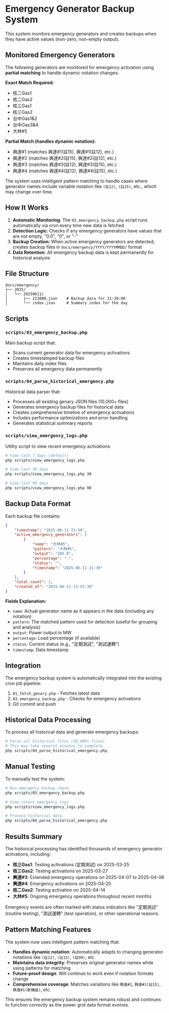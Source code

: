 # Emergency Generator Backup System

This system monitors emergency generators and creates backups when they have active values (non-zero, non-empty output).

## Monitored Emergency Generators

The following generators are monitored for emergency activation using **partial matching** to handle dynamic notation changes:

**Exact Match Required:**
- 核二Gas1
- 核二Gas2
- 核三Gas1
- 核三Gas2
- 台中Gas1&2
- 台中Gas3&4
- 大林#5

**Partial Match (handles dynamic notation):**
- 興達#1 (matches 興達#1(註15), 興達#1(註12), etc.)
- 興達#2 (matches 興達#2(註15), 興達#2(註12), etc.)
- 興達#3 (matches 興達#3(註12), 興達#3(註15), etc.)
- 興達#4 (matches 興達#4(註12), 興達#4(註15), etc.)

The system uses intelligent pattern matching to handle cases where generator names include variable notation like `(註12)`, `(註15)`, etc., which may change over time.

## How It Works

1. **Automatic Monitoring**: The `03_emergency_backup.php` script runs automatically via cron every time new data is fetched
2. **Detection Logic**: Checks if any emergency generators have values that are not empty, "0.0", "0", or "-"
3. **Backup Creation**: When active emergency generators are detected, creates backup files in `docs/emergency/YYYY/YYYYMMDD/` format
4. **Data Retention**: All emergency backup data is kept permanently for historical analysis

## File Structure

```
docs/emergency/
├── 2025/
│   └── 20250611/
│       ├── 213000.json    # Backup data for 21:30:00
│       └── index.json     # Summary index for the day
```

## Scripts

### `scripts/03_emergency_backup.php`
Main backup script that:
- Scans current generator data for emergency activations
- Creates timestamped backup files
- Maintains daily index files
- Preserves all emergency data permanently

### `scripts/04_parse_historical_emergency.php`
Historical data parser that:
- Processes all existing genary JSON files (10,000+ files)
- Generates emergency backup files for historical data
- Creates comprehensive timeline of emergency activations
- Includes performance optimizations and error handling
- Generates statistical summary reports

### `scripts/view_emergency_logs.php`
Utility script to view recent emergency activations:
```bash
# View last 7 days (default)
php scripts/view_emergency_logs.php

# View last 30 days
php scripts/view_emergency_logs.php 30

# View last 90 days
php scripts/view_emergency_logs.php 90
```

## Backup Data Format

Each backup file contains:
```json
{
    "timestamp": "2025-06-11 21:30",
    "active_emergency_generators": [
        {
            "name": "大林#5",
            "pattern": "大林#5",
            "output": "285.9",
            "percentage": "-",
            "status": "",
            "timestamp": "2025-06-11 21:30"
        }
    ],
    "total_count": 1,
    "created_at": "2025-06-11 13:55:30"
}
```

**Fields Explanation:**
- `name`: Actual generator name as it appears in the data (including any notation)
- `pattern`: The matched pattern used for detection (useful for grouping and analysis)
- `output`: Power output in MW
- `percentage`: Load percentage (if available)
- `status`: Current status (e.g., "定期測試", "測試運轉")
- `timestamp`: Data timestamp

## Integration

The emergency backup system is automatically integrated into the existing cron job pipeline:
1. `01_fetch_genary.php` - Fetches latest data
2. `03_emergency_backup.php` - Checks for emergency activations
3. Git commit and push

## Historical Data Processing

To process all historical data and generate emergency backups:
```bash
# Parse all historical files (10,000+ files)
# This may take several minutes to complete
php scripts/04_parse_historical_emergency.php
```

## Manual Testing

To manually test the system:
```bash
# Run emergency backup check
php scripts/03_emergency_backup.php

# View recent emergency logs
php scripts/view_emergency_logs.php

# Process historical data
php scripts/04_parse_historical_emergency.php
```

## Results Summary

The historical processing has identified thousands of emergency generator activations, including:
- **核三Gas1**: Testing activations (定期測試) on 2025-03-25
- **核三Gas2**: Testing activations on 2025-03-27  
- **興達#3**: Extended emergency operations on 2025-04-07 to 2025-04-08
- **興達#4**: Emergency activations on 2025-04-20
- **核二Gas2**: Testing activation on 2025-04-14
- **大林#5**: Ongoing emergency operations throughout recent months

Emergency events are often marked with status indicators like "定期測試" (routine testing), "測試運轉" (test operation), or other operational reasons.

## Pattern Matching Features

The system now uses intelligent pattern matching that:
- **Handles dynamic notation**: Automatically adapts to changing generator notations like `(註12)`, `(註15)`, `(註99)`, etc.
- **Maintains data integrity**: Preserves original generator names while using patterns for matching
- **Future-proof design**: Will continue to work even if notation formats change
- **Comprehensive coverage**: Matches variations like `興達#1`, `興達#1(註15)`, `興達#1(新機組)`, etc.

This ensures the emergency backup system remains robust and continues to function correctly as the power grid data format evolves.